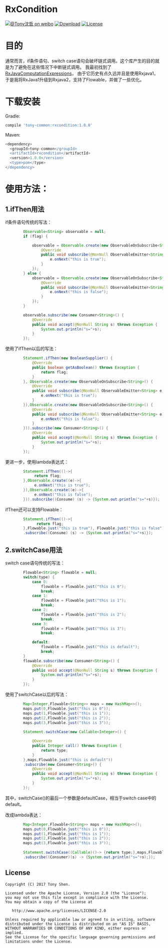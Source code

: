 # RxCondition
[![@Tony沈哲 on weibo](https://img.shields.io/badge/weibo-%40Tony%E6%B2%88%E5%93%B2-blue.svg)](http://www.weibo.com/fengzhizi715)
[![Download](https://img.shields.io/badge/Download-1.0.0-red.svg)](https://bintray.com/fengzhizi715/maven/rxcondition/_latestVersion)
[![License](https://img.shields.io/badge/license-Apache%202-lightgrey.svg)](https://www.apache.org/licenses/LICENSE-2.0.html)


# 目的
通常而言，if条件语句、switch case语句会破坏链式调用。这个库产生的目的就是为了避免在这些情况下中断链式调用。
我最初找到了[RxJavaComputationExpressions](https://github.com/ReactiveX/RxJavaComputationExpressions)， 由于它历史有点久远并且是使用Rxjava1，
于是我将RxJava1升级到Rxjava2，支持了Flowable，并做了一些优化。


# 下载安装
Gradle:

```groovy
compile 'tony-common:rxcondition:1.0.0'
```

Maven:

```groovy
<dependency>
  <groupId>tony-common</groupId>
  <artifactId>rxcondition</artifactId>
  <version>1.0.0</version>
  <type>pom</type>
</dependency>
```

# 使用方法：
## 1.ifThen用法

if条件语句传统的写法：
```java
		Observable<String> observable = null;
		if (flag) {

			observable = Observable.create(new ObservableOnSubscribe<String>() {
				@Override
				public void subscribe(@NonNull ObservableEmitter<String> e) throws Exception {
					e.onNext("this is true");
				}
			});
		} else {
			observable = Observable.create(new ObservableOnSubscribe<String>() {
				@Override
				public void subscribe(@NonNull ObservableEmitter<String> e) throws Exception {
					e.onNext("this is false");
				}
			});
		}

		observable.subscribe(new Consumer<String>() {
			@Override
			public void accept(@NonNull String s) throws Exception {
				System.out.println("s="+s);
			}
		});
```

使用了ifThen以后的写法：
```java
		Statement.ifThen(new BooleanSupplier() {
			@Override
			public boolean getAsBoolean() throws Exception {
				return flag;
			}
		}, Observable.create(new ObservableOnSubscribe<String>() {
			@Override
			public void subscribe(@NonNull ObservableEmitter<String> e) throws Exception {
				e.onNext("this is true");
			}
		}),Observable.create(new ObservableOnSubscribe<String>() {
			@Override
			public void subscribe(@NonNull ObservableEmitter<String> e) throws Exception {
				e.onNext("this is false");
			}
		})).subscribe(new Consumer<String>() {
			@Override
			public void accept(@NonNull String s) throws Exception {
				System.out.println("s="+s);
			}
		});
```

更进一步，使用lambda表达式：
```java
        Statement.ifThen(()->{
             return flag;
        },Observable.create((e)->{
             e.onNext("this is true");
        }),Observable.create((e)->{
             e.onNext("this is false");
        })).subscribe((Consume) (s) -> {System.out.println("s="+s)});
```

ifThen还可以支持Flowable：
```java
        Statement.ifThen(()->{
              return flag;
        },Flowable.just("this is true"), Flowable.just("this is false"))
        .subscribe((Consume) (s) -> {System.out.println("s="+s)});
```


## 2.switchCase用法

switch case语句传统的写法：
```java
		Flowable<String> flowable = null;
		switch(type) {
			case 0:
				flowable = Flowable.just("this is 0");
				break;
			case 1:
				flowable = Flowable.just("this is 1");
				break;
			case 2:
				flowable = Flowable.just("this is 2");
				break;
			case 3:
				flowable = Flowable.just("this is 3");
				break;

			default:
				flowable = Flowable.just("this is default");
				break;
		}
		flowable.subscribe(new Consumer<String>() {
			@Override
			public void accept(@NonNull String s) throws Exception {
				System.out.println("s="+s);
			}
		});
```

使用了switchCase以后的写法：
```java
		Map<Integer,Flowable<String>> maps = new HashMap<>();
		maps.put(0,Flowable.just("this is 0"));
		maps.put(1,Flowable.just("this is 1"));
		maps.put(2,Flowable.just("this is 2"));
		maps.put(3,Flowable.just("this is 3"));
		
		Statement.switchCase(new Callable<Integer>() {

			@Override
			public Integer call() throws Exception {
				return type;
			}
		},maps,Flowable.just("this is default"))
		.subscribe(new Consumer<String>() {
			@Override
			public void accept(@NonNull String s) throws Exception {
				System.out.println("s="+s);
			}
		});
```
其中，switchCase()的最后一个参数是defaultCase，相当于switch case中的default。

改成lambda表达：
```java
		Map<Integer,Flowable<String>> maps = new HashMap<>();
		maps.put(0,Flowable.just("this is 0"));
		maps.put(1,Flowable.just("this is 1"));
		maps.put(2,Flowable.just("this is 2"));
		maps.put(3,Flowable.just("this is 3"));
		
		Statement.switchCase((Callable)()-> {return type;},maps,Flowable.just("this is default"))
		.subscribe((Consumer)(s) -> {System.out.println("s="+s);});
```


License
-------

    Copyright (C) 2017 Tony Shen.

    Licensed under the Apache License, Version 2.0 (the "License");
    you may not use this file except in compliance with the License.
    You may obtain a copy of the License at

       http://www.apache.org/licenses/LICENSE-2.0

    Unless required by applicable law or agreed to in writing, software
    distributed under the License is distributed on an "AS IS" BASIS,
    WITHOUT WARRANTIES OR CONDITIONS OF ANY KIND, either express or implied.
    See the License for the specific language governing permissions and
    limitations under the License.

